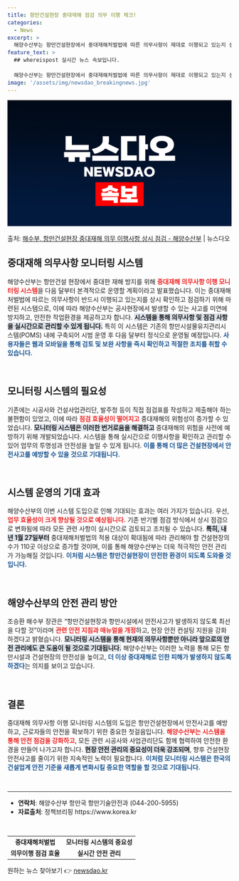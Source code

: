 ```yaml
---
title: 항만건설현장 중대재해 점검 의무 이행 체크!
categories:
  - News
excerpt: >
  해양수산부는 항만건설현장에서 중대재해처벌법에 따른 의무사항이 제대로 이행되고 있는지 상시 확인하고 점검하기 …
feature_text: >
  ## whereispost 실시간 뉴스 속보입니다.

  해양수산부는 항만건설현장에서 중대재해처벌법에 따른 의무사항이 제대로 이행되고 있는지 상시 확인하고 점검하기 …
image: '/assets/img/newsdao_breakingnews.jpg'
---
```


![뉴스다오 속보](/assets/img/newsdao_breakingnews.jpg)

<p>출처: <a href="https://newsdao.kr/2677" rel="dofollow">해수부, 항만건설현장 중대재해 의무 이행사항 상시 점검 - 해양수산부</a> | 뉴스다오</p>

<h2 data-ke-size="size26">중대재해 의무사항 모니터링 시스템</h2>

<p data-ke-size="size16">해양수산부는 항만건설 현장에서 중대한 재해 방지를 위해 <b><span style="color: #ee2323;">중대재해 의무사항 이행 모니터링 시스템</span></b>을 다음 달부터 본격적으로 운영할 계획이라고 발표했습니다. 이는 중대재해처벌법에 따르는 의무사항이 반드시 이행되고 있는지를 상시 확인하고 점검하기 위해 마련된 시스템으로, 이에 따라 해양수산부는 공사현장에서 발생할 수 있는 사고를 미연에 방지하고, 안전한 작업환경을 제공하고자 합니다. <b><span style="background-color: #21538527;">시스템을 통해 의무사항 및 점검 사항을 실시간으로 관리할 수 있게 됩니다.</span></b> 특히 이 시스템은 기존의 항만시설물유지관리시스템(POMS) 내에 구축되어 시범 운영 후 다음 달부터 정식으로 운영될 예정입니다. <b><span style="color: #1a5490;">사용자들은 웹과 모바일을 통해 검토 및 보완 사항을 즉시 확인하고 적절한 조치를 취할 수 있습니다.</span></b></p>

<p data-ke-size="size16">&nbsp;</p>

<h2 data-ke-size="size26">모니터링 시스템의 필요성</h2>

<p data-ke-size="size16">기존에는 시공사와 건설사업관리단, 발주청 등이 직접 점검표를 작성하고 제출해야 하는 불편함이 있었고, 이에 따라 <b><span style="color: #ee2323;">점검 효율성이 떨어지고</span></b> 중대재해의 위험성이 증가할 수 있었습니다. <b><span style="background-color: #21538527;">모니터링 시스템은 이러한 번거로움을 해결하고</span></b> 중대재해의 위험을 사전에 예방하기 위해 개발되었습니다. 시스템을 통해 실시간으로 이행사항을 확인하고 관리할 수 있어 업무의 투명성과 안전성을 높일 수 있게 됩니다. <b><span style="color: #1a5490;">이를 통해 더 많은 건설현장에서 안전사고를 예방할 수 있을 것으로 기대됩니다.</span></b></p>

<p data-ke-size="size16">&nbsp;</p>

<h2 data-ke-size="size26">시스템 운영의 기대 효과</h2>

<p data-ke-size="size16">해양수산부의 이번 시스템 도입으로 인해 기대되는 효과는 여러 가지가 있습니다. 우선, <b><span style="color: #ee2323;">업무 효율성이 크게 향상될 것으로 예상됩니다.</span></b> 기존 반기별 점검 방식에서 상시 점검으로 변화됨에 따라 모든 관련 사항이 실시간으로 검토되고 조치될 수 있습니다. <b><span style="background-color: #21538527;">특히, 내년 1월 27일부터</span></b> 중대재해처벌법의 적용 대상이 확대됨에 따라 관리해야 할 건설현장의 수가 110곳 이상으로 증가할 것이며, 이를 통해 해양수산부는 더욱 적극적인 안전 관리가 가능해질 것입니다. <b><span style="color: #1a5490;">이처럼 시스템은 항만건설현장이 안전한 환경이 되도록 도와줄 것입니다.</span></b></p>

<p data-ke-size="size16">&nbsp;</p>

<h2 data-ke-size="size26">해양수산부의 안전 관리 방안</h2>

<p data-ke-size="size16">조승환 해수부 장관은 “항만건설현장과 항만시설에서 안전사고가 발생하지 않도록 최선을 다할 것”이라며 <b><span style="color: #ee2323;">관련 안전 지침과 매뉴얼을 개정</span></b>하고, 현장 안전 컨설팅 지원을 강화하겠다고 밝혔습니다. <b><span style="background-color: #21538527;">모니터링 시스템을 통해 현재의 의무사항뿐만 아니라 앞으로의 안전 관리에도 큰 도움이 될 것으로 기대됩니다.</span></b> 해양수산부는 이러한 노력을 통해 모든 항만시설과 건설현장의 안전성을 높이고, <b><span style="color: #1a5490;">더 이상 중대재해로 인한 피해가 발생하지 않도록 하겠다</span></b>는 의지를 보이고 있습니다.</p>

<p data-ke-size="size16">&nbsp;</p>

<h2 data-ke-size="size26">결론</h2>

<p data-ke-size="size16">중대재해 의무사항 이행 모니터링 시스템의 도입은 항만건설현장에서 안전사고를 예방하고, 근로자들의 안전을 확보하기 위한 중요한 첫걸음입니다. <b><span style="color: #ee2323;">해양수산부는 시스템을 통해 안전 점검을 강화하고</span></b>, 모든 관련 시공사와 사업관리단도 함께 협력하여 안전한 환경을 만들어 나가고자 합니다. <b><span style="background-color: #21538527;">현장 안전 관리의 중요성이 더욱 강조되며</span></b>, 향후 건설현장 안전사고를 줄이기 위한 지속적인 노력이 필요합니다. <b><span style="color: #1a5490;">이처럼 모니터링 시스템은 한국의 건설업계 안전 기준을 새롭게 변화시킬 중요한 역할을 할 것으로 기대됩니다.</span></b></p>

<p data-ke-size="size16">&nbsp;</p>

<hr />

<ul>
    <li><b>연락처</b>: 해양수산부 항만국 항만기술안전과 (044-200-5955)</li>
    <li><b>자료출처</b>: 정책브리핑 https://www.korea.kr</li>
</ul>

<p data-ke-size="size16">&nbsp;</p>

<table style="width: 100%; border-collapse: collapse;">
    <tr>
        <td style="text-align: center; height: 17px;"><b>중대재해처벌법</b></td>
        <td style="text-align: center; height: 17px;"><b>모니터링 시스템의 중요성</b></td>
    </tr>
    <tr>
        <td style="text-align: center; height: 17px;"><b>의무이행 점검 효율</b></td>
        <td style="text-align: center; height: 17px;"><b>실시간 안전 관리</b></td>
    </tr>
</table>

<p data-ke-size="size16"></p> 

원하는 뉴스 찾아보기 👉 <a href="https://newsdao.kr" rel="dofollow">newsdao.kr</a>


